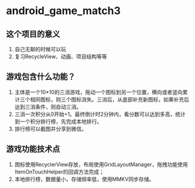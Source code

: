 # android_game_match3

## 这个项目的意义
1. 自己无聊的时候可以玩
2. 复习RecycleView、动画、项目结构等等

## 游戏包含什么功能？
1. 主体是一个10*10的三消游戏，拖动一个图标到另一个位置，横向或者竖向累计三个相同图标，则三个图标消失。三消后，从底部补充新图标，如果补充后达到三消条件，则自动三消。
2. 三消一次积分从0开始+1。最终倒计时2分钟内，看分数可以达到多高，统计到一个积分排行榜，先完成本地排行。
3. 排行榜可以截图并分享到微信。

## 游戏功能技术点
1. 图标使用RecyclerView存放，布局使用GridLayoutManager，拖拽功能使用ItemOnTouchHelper的回调方法完成；
2. 本地排行榜，数据量小，存储频率低，使用MMKV同步存储。
